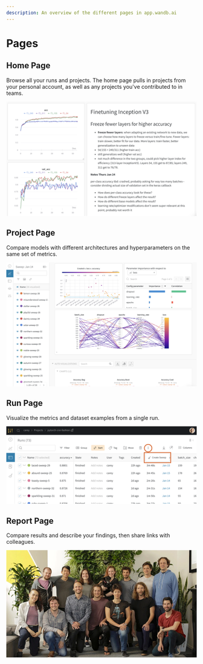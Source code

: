 ```yaml
---
description: An overview of the different pages in app.wandb.ai
---
```


# Pages

## Home Page

Browse all your runs and projects. The home page pulls in projects from your personal account, as well as any projects you've contributed to in teams. 

![](../../.gitbook/assets/image%20%2837%29.png)

## Project Page

Compare models with different architectures and hyperparameters on the same set of metrics.

![](../../.gitbook/assets/image%20%2828%29.png)

## Run Page

Visualize the metrics and dataset examples from a single run.

![](../../.gitbook/assets/image%20%2818%29.png)

## Report Page

Compare results and describe your findings, then share links with colleagues.

![](../../.gitbook/assets/image%20%2830%29.png)

